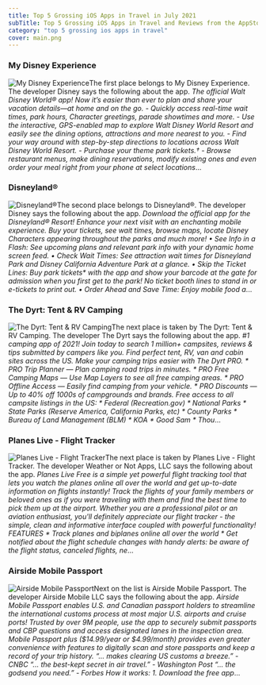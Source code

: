```yaml
---
title: Top 5 Grossing iOS Apps in Travel in July 2021
subTitle: Top 5 Grossing iOS Apps in Travel and Reviews from the AppStore in July 2021.
category: "top 5 grossing ios apps in travel"
cover: main.png
---
```


### My Disney Experience

![My Disney Experience](https://is2-ssl.mzstatic.com/image/thumb/Purple125/v4/e8/4e/5e/e84e5ec0-3c1f-9fc2-ba65-84989acaf0ea/AppIcon-1x_U007emarketing-0-6-0-85-220.png/100x100bb.png)The first place belongs to My Disney Experience. The developer Disney says the following about the app. _The official Walt Disney World® app! Now it’s easier than ever to plan and share your vacation details—at home and on the go.  - Quickly access real-time wait times, park hours, Character greetings, parade showtimes and more.  - Use the interactive, GPS-enabled map to explore Walt Disney World Resort and easily see the dining options, attractions and more nearest to you.  - Find your way around with step-by-step directions to locations across Walt Disney World Resort.  - Purchase your theme park tickets.†  - Browse restaurant menus, make dining reservations, modify existing ones and even order your meal right from your phone at select locations_...

### Disneyland®

![Disneyland®](https://is4-ssl.mzstatic.com/image/thumb/Purple125/v4/3a/ab/ae/3aabae3b-afb8-c345-4fa8-90dd84b0a422/AppIcon-1x_U007emarketing-0-5-0-85-220.png/100x100bb.png)The second place belongs to Disneyland®. The developer Disney says the following about the app. _Download the official app for the Disneyland® Resort! Enhance your next visit with an enchanting mobile experience. Buy your tickets, see wait times, browse maps, locate Disney Characters appearing throughout the parks and much more!  • See Info in a Flash: See upcoming plans and relevant park info with your dynamic home screen feed.  • Check Wait Times: See attraction wait times for Disneyland Park and Disney California Adventure Park at a glance.  • Skip the Ticket Lines: Buy park tickets* with the app and show your barcode at the gate for admission when you first get to the park! No ticket booth lines to stand in or e-tickets to print out.  • Order Ahead and Save Time: Enjoy mobile food a_...

### The Dyrt: Tent & RV Camping

![The Dyrt: Tent & RV Camping](https://is3-ssl.mzstatic.com/image/thumb/Purple115/v4/e1/bb/a0/e1bba079-1028-ba55-7e1a-7276ce4b3086/AppIcon-0-0-1x_U007emarketing-0-0-0-10-0-0-sRGB-0-0-0-GLES2_U002c0-512MB-85-220-0-0.png/100x100bb.png)The next place is taken by The Dyrt: Tent & RV Camping. The developer The Dyrt says the following about the app. _#1 camping app of 2021! Join today to search 1 million+ campsites, reviews & tips submitted by campers like you. Find perfect tent, RV, van and cabin sites across the US.  Make your camping trips easier with The Dyrt PRO. * PRO Trip Planner — Plan camping road trips in minutes.  * PRO Free Camping Maps — Use Map Layers to see all free camping areas. * PRO Offline Access — Easily find camping from your vehicle. * PRO Discounts — Up to 40% off 1000s of campgrounds and brands.  Free access to all campsite listings in the US:  * Federal (Recreation.gov) * National Parks * State Parks (Reserve America, California Parks, etc) * County Parks * Bureau of Land Management (BLM) * KOA * Good Sam * Thou_...

### Planes Live - Flight Tracker

![Planes Live - Flight Tracker](https://is5-ssl.mzstatic.com/image/thumb/Purple125/v4/51/01/26/510126bc-d09f-f388-3e6a-fd2ea4437113/AppIcon-0-0-1x_U007emarketing-0-0-0-7-0-0-sRGB-0-0-0-GLES2_U002c0-512MB-85-220-0-0.png/100x100bb.png)The next place is taken by Planes Live - Flight Tracker. The developer Weather or Not Apps, LLC says the following about the app. _Planes Live Free is a simple yet powerful flight tracking tool that lets you watch the planes online all over the world and get up-to-date information on flights instantly! Track the flights of your family members or beloved ones as if you were traveling with them and find the best time to pick them up at the airport.  Whether you are a professional pilot or an aviation enthusiast, you'll definitely appreciate our flight tracker - the simple, clean and informative interface coupled with powerful functionality!  FEATURES  * Track planes and biplanes online all over the world * Get notified about the flight schedule changes with handy alerts: be aware of the flight status, canceled flights, ne_...

### Airside Mobile Passport

![Airside Mobile Passport](https://is4-ssl.mzstatic.com/image/thumb/Purple115/v4/ea/03/57/ea035764-0d4e-9544-10d4-8ebf44b41411/AppIcon_release-0-0-1x_U007emarketing-0-0-0-7-0-0-sRGB-0-0-0-GLES2_U002c0-512MB-85-220-0-0.png/100x100bb.png)Next on the list is Airside Mobile Passport. The developer Airside Mobile LLC says the following about the app. _Airside Mobile Passport enables U.S. and Canadian passport holders to streamline the international customs process at most major U.S. airports and cruise ports! Trusted by over 9M people, use the app to securely submit passports and CBP questions and access designated lanes in the inspection area.  Mobile Passport plus ($14.99/year or $4.99/month) provides even greater convenience with features to digitally scan and store passports and keep a record of your trip history. “... makes clearing US customs a breeze.” - CNBC “... the best-kept secret in air travel.” - Washington Post “... the godsend you need.” - Forbes  How it works: 1. Download the free app_...

